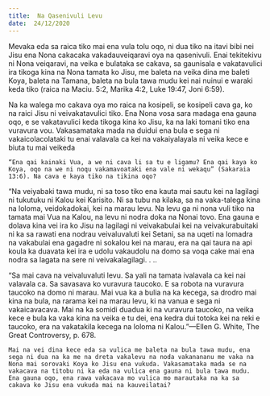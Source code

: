 ```yaml
---
title:  Na Qasenivuli Levu
date:  24/12/2020
---
```


Mevaka eda sa raica tiko mai ena vula tolu oqo, ni dua tiko na itavi bibi nei Jisu ena Nona cakacaka vakadauveiqaravi oya na qasenivuli. Enai tekitekivu ni Nona veiqaravi, na veika e bulataka se cakava, sa gaunisala e vakatavulici ira tikoga kina na Nona tamata ko Jisu, me baleta na veika dina me baleti Koya, baleta na Tamana, baleta na bula tawa mudu kei nai nuinui e waraki keda tiko (raica na Maciu. 5:2, Marika 4:2, Luke 19:47, Joni 6:59).

Na ka walega mo cakava oya mo raica na kosipeli, se kosipeli cava ga, ko na raici Jisu ni veivakatavulici tiko. Ena Nona vosa sara madaga ena gauna oqo, e se vakatavulici keda tikoga kina ko Jisu, ka na laki tomani tiko ena vuravura vou. Vakasamataka mada na duidui ena bula e sega ni vakaicolacolataki tu enai valavala ca kei na vakaiyalayala ni veika kece e biuta tu mai veikeda

`“Ena qai kainaki Vua, a we ni cava li sa tu e ligamu? Ena qai kaya ko Koya, oqo na we ni noqu vakamavoataki ena vale ni wekaqu” (Sakaraia 13:6). Na cava e kaya tiko na tikina oqo?`

“Na veiyabaki tawa mudu, ni sa toso tiko ena kauta mai sautu kei na lagilagi ni tukutuku ni Kalou kei Karisito. Ni sa tubu na kilaka, sa na vaka-talega kina na loloma, veidokadokai, kei na marau levu. Na levu ga ni nona vuli tiko na tamata mai Vua na Kalou, na levu ni nodra doka na Nonai tovo. Ena gauna e dolava kina vei ira ko Jisu na lagilagi ni veivakabulai kei na veivakurabuitaki ni ka sa rawati ena nodrau veivaluvaluti kei Setani, sa na uqeti na lomadra na vakabulai ena gagadre ni sokalou kei na marau, era na qai taura na api koula ka duavata kei ira e udolu vakaudolu na domo sa voqa cake mai ena nodra sa lagata na sere ni veivakalagilagi. . ..

“Sa mai cava na veivaluvaluti levu. Sa yali na tamata ivalavala ca kei nai valavala ca. Sa savasava ko vuravura taucoko. E sa robota na vuravura taucoko na domo ni marau. Mai vua ka a bulia na ka kecega, sa drodro mai kina na bula, na rarama kei na marau levu, ki na vanua e sega ni vakaicavacava. Mai na ka somidi duadua ki na vuravura taucoko, na veika kece e bula ka vaka kina na veika e tu dei, ena kedra dui totoka kei na reki e taucoko, era na vakatakila kecega na loloma ni Kalou.”—Ellen G. White, The Great Controversy, p. 678.

`Mai na vei dina kece eda sa vulica me baleta na bula tawa mudu, ena sega ni dua na ka me na dreta vakalevu na noda vakanananu me vaka na Nona mai sorovaki Koya ko Jisu ena vukuda. Vakasamataka mada se na vakacava na titobu ni ka eda na vulica ena gauna ni bula tawa mudu. Ena gauna oqo, ena rawa vakacava mo vulica mo marautaka na ka sa cakava ko Jisu ena vukuda mai na kauveilatai?`
